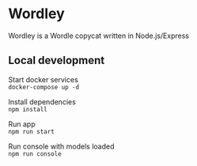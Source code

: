 # Wordley
Wordley is a Wordle copycat written in Node.js/Express

## Local development
Start docker services  
`docker-compose up -d`

Install dependencies  
`npm install`

Run app  
`npm run start`

Run console with models loaded  
`npm run console`